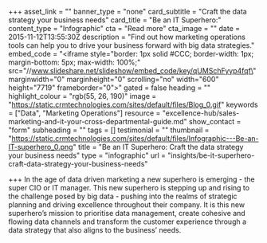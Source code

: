 +++
asset_link = ""
banner_type = "none"
card_subtitle = "Craft the data strategy your business needs"
card_title = "Be an IT Superhero:"
content_type = "Infographic"
cta = "Read more"
cta_image = ""
date = 2015-11-12T13:55:30Z
description = "Find out how marketing operations tools can help you to drive your business forward with big data strategies."
embed_code = "<iframe style=\"border: 1px solid #CCC; border-width: 1px; margin-bottom: 5px; max-width: 100%;\" src=\"//www.slideshare.net/slideshow/embed_code/key/qUMSchFyyp4fqf\" marginwidth=\"0\" marginheight=\"0\" scrolling=\"no\" width=\"600\" height=\"7719\" frameborder=\"0\"></iframe>"
gated = false
heading = ""
highlight_colour = "rgb(55, 26, 190)"
image = "https://static.crmtechnologies.com/sites/default/files/Blog_0.gif"
keywords = ["Data", "Marketing Operations"]
resource = "excellence-hub/sales-marketing-and-it-your-cross-departmental-guide.md"
show_contact = "form"
subheading = ""
tags = []
testimonial = ""
thumbnail = "https://static.crmtechnologies.com/sites/default/files/Infographic---Be-an-IT-superhero_0.png"
title = "Be an IT Superhero: Craft the data strategy your business needs"
type = "infographic"
url = "insights/be-it-superhero-craft-data-strategy-your-business-needs"

+++
In the age of data driven marketing a new superhero is emerging - the super CIO or IT manager. This new superhero is stepping up and rising to the challenge posed by big data - pushing into the realms of strategic planning and driving excellence throughout their company. It is this new superhero’s mission to prioritise data management, create cohesive and flowing data channels and transform the customer experience through a data strategy that also aligns to the business’ needs.